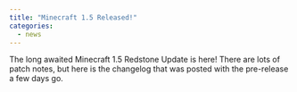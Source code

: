 ```yaml
---
title: "Minecraft 1.5 Released!"
categories:
  - news
---
```


The long awaited Minecraft 1.5 Redstone Update is here! There are lots of patch notes, but here is the changelog that was posted with the pre-release a few days go.